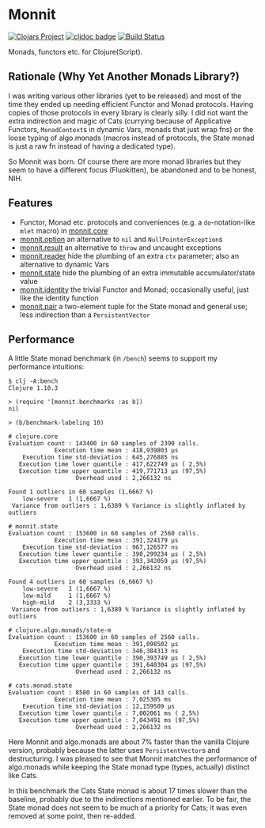 # Monnit

[![Clojars Project](https://img.shields.io/clojars/v/com.deepbeginnings/monnit.svg)](https://clojars.org/com.deepbeginnings/monnit)
[![cljdoc badge](https://cljdoc.org/badge/com.deepbeginnings/monnit)](https://cljdoc.org/d/com.deepbeginnings/monnit/CURRENT)
[![Build Status](https://img.shields.io/github/workflow/status/nilern/monnit/Run%20tests.svg)](https://github.com/nilern/monnit/actions)

Monads, functors etc. for Clojure(Script).

## Rationale (Why Yet Another Monads Library?)

I was writing various other libraries (yet to be released) and most of the time
they ended up needing efficient Functor and Monad protocols. Having copies of
those protocols in every library is clearly silly. I did not want the extra
indirection and magic of Cats (currying because of Applicative Functors,
`MonadContext`s in dynamic Vars, monads that just wrap fns) or the loose typing
of algo.monads (macros instead of protocols, the State monad is just a raw fn
instead of having a dedicated type).

So Monnit was born. Of course there are more monad libraries but they seem to
have a different focus (Fluokitten), be abandoned and to be honest, NIH.

## Features

* Functor, Monad etc. protocols and conveniences (e.g. a `do`-notation-like
  `mlet` macro) in [monnit.core](https://cljdoc.org/d/com.deepbeginnings/monnit/CURRENT/api/monnit.core)
* [monnit.option](https://cljdoc.org/d/com.deepbeginnings/monnit/CURRENT/api/monnit.option)
  an alternative to `nil` and `NullPointerException`s
* [monnit.result](https://cljdoc.org/d/com.deepbeginnings/monnit/CURRENT/api/monnit.result)
  an alternative to `throw` and uncaught exceptions
* [monnit.reader](https://cljdoc.org/d/com.deepbeginnings/monnit/CURRENT/api/monnit.reader)
  hide the plumbing of an extra `ctx` parameter; also an alternative to dynamic Vars
* [monnit.state](https://cljdoc.org/d/com.deepbeginnings/monnit/CURRENT/api/monnit.state)
  hide the plumbing of an extra immutable accumulator/state value
* [monnit.identity](https://cljdoc.org/d/com.deepbeginnings/monnit/CURRENT/api/monnit.identity)
  the trivial Functor and Monad; occasionally useful, just like the identity function
* [monnit.pair](https://cljdoc.org/d/com.deepbeginnings/monnit/CURRENT/api/monnit.pair)
  a two-element tuple for the State monad and general use; less indirection than a `PersistentVector`

## Performance

A little State monad benchmark (in `/bench`) seems to support my performance
intuitions:

```
$ clj -A:bench
Clojure 1.10.3

> (require '[monnit.benchmarks :as b])
nil

> (b/benchmark-labeling 10)

# clojure.core
Evaluation count : 143400 in 60 samples of 2390 calls.
             Execution time mean : 418,939803 µs
    Execution time std-deviation : 645,276885 ns
   Execution time lower quantile : 417,622749 µs ( 2,5%)
   Execution time upper quantile : 419,771713 µs (97,5%)
                   Overhead used : 2,266132 ns

Found 1 outliers in 60 samples (1,6667 %)
	low-severe	 1 (1,6667 %)
 Variance from outliers : 1,6389 % Variance is slightly inflated by outliers

# monnit.state
Evaluation count : 153600 in 60 samples of 2560 calls.
             Execution time mean : 391,324179 µs
    Execution time std-deviation : 967,126577 ns
   Execution time lower quantile : 390,299234 µs ( 2,5%)
   Execution time upper quantile : 393,342059 µs (97,5%)
                   Overhead used : 2,266132 ns

Found 4 outliers in 60 samples (6,6667 %)
	low-severe	 1 (1,6667 %)
	low-mild	 1 (1,6667 %)
	high-mild	 2 (3,3333 %)
 Variance from outliers : 1,6389 % Variance is slightly inflated by outliers

# clojure.algo.monads/state-m
Evaluation count : 153600 in 60 samples of 2560 calls.
             Execution time mean : 391,098502 µs
    Execution time std-deviation : 346,384313 ns
   Execution time lower quantile : 390,393749 µs ( 2,5%)
   Execution time upper quantile : 391,640304 µs (97,5%)
                   Overhead used : 2,266132 ns

# cats.monad.state
Evaluation count : 8580 in 60 samples of 143 calls.
             Execution time mean : 7,025305 ms
    Execution time std-deviation : 12,159509 µs
   Execution time lower quantile : 7,002061 ms ( 2,5%)
   Execution time upper quantile : 7,043491 ms (97,5%)
                   Overhead used : 2,266132 ns
```

Here Monnit and algo.monads are about 7% faster than the vanilla Clojure
version, probably because the latter uses `PersistentVector`s and
destructuring. I was pleased to see that Monnit matches the performance of
algo.monads while keeping the State monad type (types, actually) distinct like
Cats.

In this benchmark the Cats State monad is about 17 times slower than the
baseline, probably due to the indirections mentioned earlier. To be fair, the
State monad does not seem to be much of a priority for Cats; it was even
removed at some point, then re-added.

